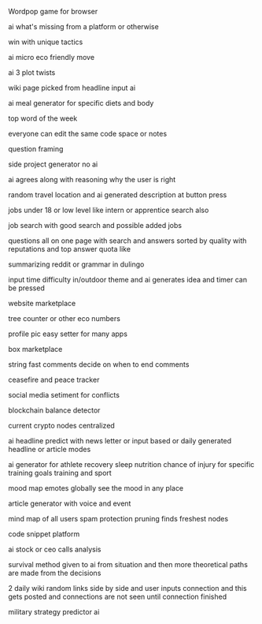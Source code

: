 Wordpop game for browser

ai what's missing from a platform or otherwise

win with unique tactics

ai micro eco friendly move

ai 3 plot twists

wiki page picked from headline input ai

ai meal generator for specific diets and body

top word of the week

everyone can edit the same code space or notes

question framing

side project generator no ai

ai agrees along with reasoning why the user is right

random travel location and ai generated description at button press

jobs under 18 or low level like intern or apprentice search also

job search with good search and possible added jobs

questions all on one page with search and answers sorted by quality with reputations and top answer quota like

summarizing reddit or grammar in dulingo

input time difficulty in/outdoor theme and ai generates idea and timer can be pressed

website marketplace

tree counter or other eco numbers

profile pic easy setter for many apps

box marketplace

string fast comments decide on when to end comments

ceasefire and peace tracker

social media setiment for conflicts

blockchain balance detector

current crypto nodes centralized

ai headline predict with news letter or input based or daily generated headline or article modes

ai generator for athlete recovery sleep nutrition chance of injury for specific training goals training and sport

mood map emotes globally see the mood in any place

article generator with voice and event

mind map of all users spam protection pruning finds freshest nodes

code snippet platform

ai stock or ceo calls analysis

survival method given to ai from situation and then more theoretical paths are made from the decisions

2 daily wiki random links side by side and user inputs connection and this gets posted and connections are not seen until connection finished

military strategy predictor ai
